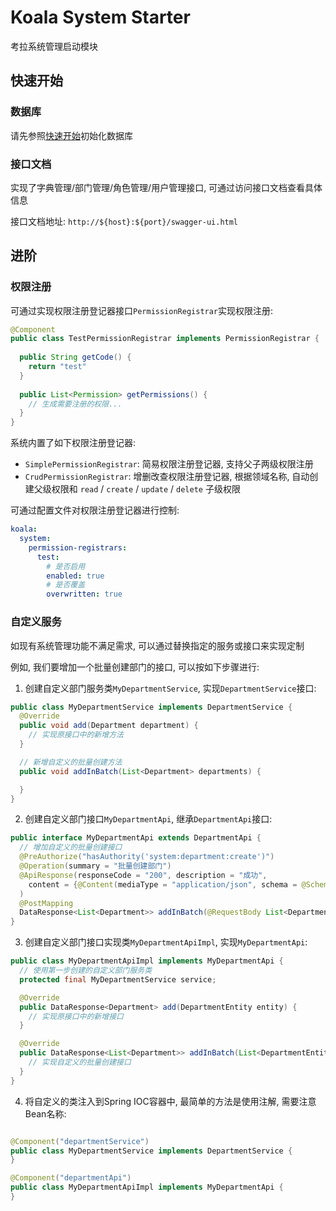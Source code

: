# Koala System Starter

考拉系统管理启动模块

## 快速开始

### 数据库

请先参照[快速开始](../../docs/guide/getting-started.md#初始化数据库)初始化数据库

### 接口文档

实现了字典管理/部门管理/角色管理/用户管理接口, 可通过访问接口文档查看具体信息

接口文档地址: `http://${host}:${port}/swagger-ui.html`

## 进阶

### 权限注册

可通过实现权限注册登记器接口`PermissionRegistrar`实现权限注册:

```java
@Component
public class TestPermissionRegistrar implements PermissionRegistrar {
  
  public String getCode() {
    return "test"      
  }
  
  public List<Permission> getPermissions() {
    // 生成需要注册的权限...
  }
}
```

系统内置了如下权限注册登记器:

- `SimplePermissionRegistrar`: 简易权限注册登记器, 支持父子两级权限注册
- `CrudPermissionRegistrar`: 增删改查权限注册登记器, 根据领域名称, 自动创建父级权限和 `read` / `create` / `update` / `delete` 子级权限

可通过配置文件对权限注册登记器进行控制:

```yaml
koala:
  system:
    permission-registrars:
      test:
        # 是否启用
        enabled: true
        # 是否覆盖
        overwritten: true
```

### 自定义服务

如现有系统管理功能不满足需求, 可以通过替换指定的服务或接口来实现定制

例如, 我们要增加一个批量创建部门的接口, 可以按如下步骤进行:

1. 创建自定义部门服务类`MyDepartmentService`, 实现`DepartmentService`接口:

```java
public class MyDepartmentService implements DepartmentService {
  @Override
  public void add(Department department) {
    // 实现原接口中的新增方法
  }

  // 新增自定义的批量创建方法
  public void addInBatch(List<Department> departments) {

  }
}
```

2. 创建自定义部门接口`MyDepartmentApi`, 继承`DepartmentApi`接口:

```java
public interface MyDepartmentApi extends DepartmentApi {
  // 增加自定义的批量创建接口
  @PreAuthorize("hasAuthority('system:department:create')")
  @Operation(summary = "批量创建部门")
  @ApiResponse(responseCode = "200", description = "成功",
    content = {@Content(mediaType = "application/json", schema = @Schema(implementation = DepartmentsResult.class))}
  )
  @PostMapping
  DataResponse<List<Department>> addInBatch(@RequestBody List<DepartmentEntity> entities);
}
```

3. 创建自定义部门接口实现类`MyDepartmentApiImpl`, 实现`MyDepartmentApi`:

```java
public class MyDepartmentApiImpl implements MyDepartmentApi {
  // 使用第一步创建的自定义部门服务类
  protected final MyDepartmentService service;

  @Override
  public DataResponse<Department> add(DepartmentEntity entity) {
    // 实现原接口中的新增接口
  }

  @Override
  public DataResponse<List<Department>> addInBatch(List<DepartmentEntity> entities) {
    // 实现自定义的批量创建接口
  }
}
```

4. 将自定义的类注入到Spring IOC容器中, 最简单的方法是使用注解, 需要注意Bean名称:

```java

@Component("departmentService")
public class MyDepartmentService implements DepartmentService {
}

@Component("departmentApi")
public class MyDepartmentApiImpl implements MyDepartmentApi {
}
```
